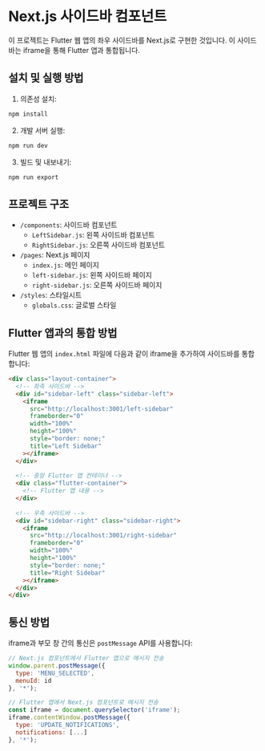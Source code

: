 # Next.js 사이드바 컴포넌트

이 프로젝트는 Flutter 웹 앱의 좌우 사이드바를 Next.js로 구현한 것입니다. 이 사이드바는 iframe을 통해 Flutter 앱과 통합됩니다.

## 설치 및 실행 방법

1. 의존성 설치:
```bash
npm install
```

2. 개발 서버 실행:
```bash
npm run dev
```

3. 빌드 및 내보내기:
```bash
npm run export
```

## 프로젝트 구조

- `/components`: 사이드바 컴포넌트
  - `LeftSidebar.js`: 왼쪽 사이드바 컴포넌트
  - `RightSidebar.js`: 오른쪽 사이드바 컴포넌트
- `/pages`: Next.js 페이지
  - `index.js`: 메인 페이지
  - `left-sidebar.js`: 왼쪽 사이드바 페이지
  - `right-sidebar.js`: 오른쪽 사이드바 페이지
- `/styles`: 스타일시트
  - `globals.css`: 글로벌 스타일

## Flutter 앱과의 통합 방법

Flutter 웹 앱의 `index.html` 파일에 다음과 같이 iframe을 추가하여 사이드바를 통합합니다:

```html
<div class="layout-container">
  <!-- 좌측 사이드바 -->
  <div id="sidebar-left" class="sidebar-left">
    <iframe 
      src="http://localhost:3001/left-sidebar" 
      frameborder="0" 
      width="100%" 
      height="100%" 
      style="border: none;"
      title="Left Sidebar"
    ></iframe>
  </div>
  
  <!-- 중앙 Flutter 앱 컨테이너 -->
  <div class="flutter-container">
    <!-- Flutter 앱 내용 -->
  </div>
  
  <!-- 우측 사이드바 -->
  <div id="sidebar-right" class="sidebar-right">
    <iframe 
      src="http://localhost:3001/right-sidebar" 
      frameborder="0" 
      width="100%" 
      height="100%" 
      style="border: none;"
      title="Right Sidebar"
    ></iframe>
  </div>
</div>
```

## 통신 방법

iframe과 부모 창 간의 통신은 `postMessage` API를 사용합니다:

```javascript
// Next.js 컴포넌트에서 Flutter 앱으로 메시지 전송
window.parent.postMessage({
  type: 'MENU_SELECTED',
  menuId: id
}, '*');

// Flutter 앱에서 Next.js 컴포넌트로 메시지 전송
const iframe = document.querySelector('iframe');
iframe.contentWindow.postMessage({
  type: 'UPDATE_NOTIFICATIONS',
  notifications: [...]
}, '*');
``` 